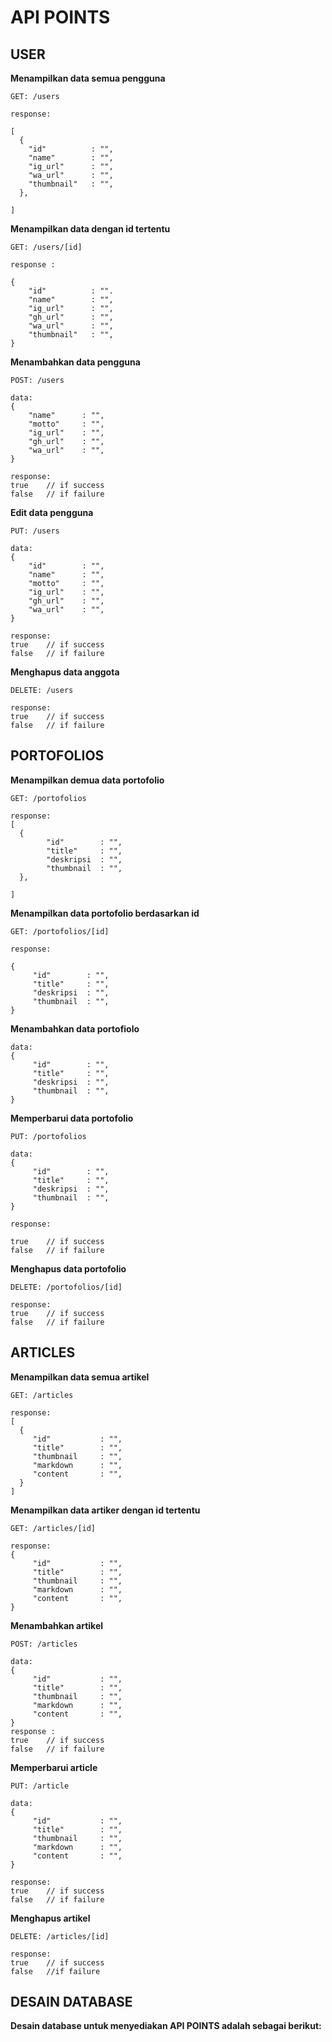 # API POINTS #
## USER ##
**Menampilkan data semua pengguna**
```
GET: /users

response:

[
  {
    "id"          : "",
    "name"        : "",
    "ig_url"      : "",
    "wa_url"      : "",
    "thumbnail"   : "",
  },
  
]
```
**Menampilkan data dengan id tertentu**
```
GET: /users/[id]

response :

{
    "id"          : "".
    "name"        : "",
    "ig_url"      : "",
    "gh_url"      : "",
    "wa_url"      : "",
    "thumbnail"   : "", 
}
```
**Menambahkan data pengguna**
```
POST: /users

data:
{
    "name"      : "",
    "motto"     : "",
    "ig_url"    : "",
    "gh_url"    : "",
    "wa_url"    : "", 
}

response:
true    // if success
false   // if failure
```
**Edit data pengguna**
```
PUT: /users

data:
{
    "id"        : "",
    "name"      : "",
    "motto"     : "",
    "ig_url"    : "",
    "gh_url"    : "",
    "wa_url"    : "", 
}
  
response:
true    // if success
false   // if failure
```
**Menghapus data anggota**
```
DELETE: /users

response:
true    // if success
false   // if failure
```
## PORTOFOLIOS ##
**Menampilkan demua data portofolio**
```
GET: /portofolios

response:
[
  {
        "id"        : "",
        "title"     : "",
        "deskripsi  : "",
        "thumbnail  : "",
  },
  
]
```
**Menampilkan data portofolio berdasarkan id**
```
GET: /portofolios/[id]

response:

{
     "id"        : "",
     "title"     : "",
     "deskripsi  : "",
     "thumbnail  : "",
}
```
**Menambahkan data portofiolo**
```
data:
{
     "id"        : "",
     "title"     : "",
     "deskripsi  : "",
     "thumbnail  : "",
}
```
**Memperbarui data portofolio**
```
PUT: /portofolios

data:
{
     "id"        : "",
     "title"     : "",
     "deskripsi  : "",
     "thumbnail  : "",
}

response:

true    // if success
false   // if failure
```
**Menghapus data portofolio**
```
DELETE: /portofolios/[id]

response:
true    // if success
false   // if failure
```
## ARTICLES ##
**Menampilkan data semua artikel**
```
GET: /articles

response:
[
  {
     "id"           : "",
     "title"        : "",
     "thumbnail     : "",
     "markdown      : "",
     "content       : "",
  }
]
```
**Menampilkan data artiker dengan id tertentu**
```
GET: /articles/[id]

response:
{
     "id"           : "",
     "title"        : "",
     "thumbnail     : "",
     "markdown      : "",
     "content       : "",
}
```
**Menambahkan artikel**
```
POST: /articles

data:
{
     "id"           : "",
     "title"        : "",
     "thumbnail     : "",
     "markdown      : "",
     "content       : "",
}
response :
true    // if success
false   // if failure
```
**Memperbarui article**
```
PUT: /article

data:
{
     "id"           : "",
     "title"        : "",
     "thumbnail     : "",
     "markdown      : "",
     "content       : "",
}

response:
true    // if success
false   // if failure
```
**Menghapus artikel**
```
DELETE: /articles/[id]

response:
true    // if success
false   //if failure
```
## DESAIN DATABASE ##
**Desain database untuk menyediakan API POINTS adalah sebagai berikut:**



